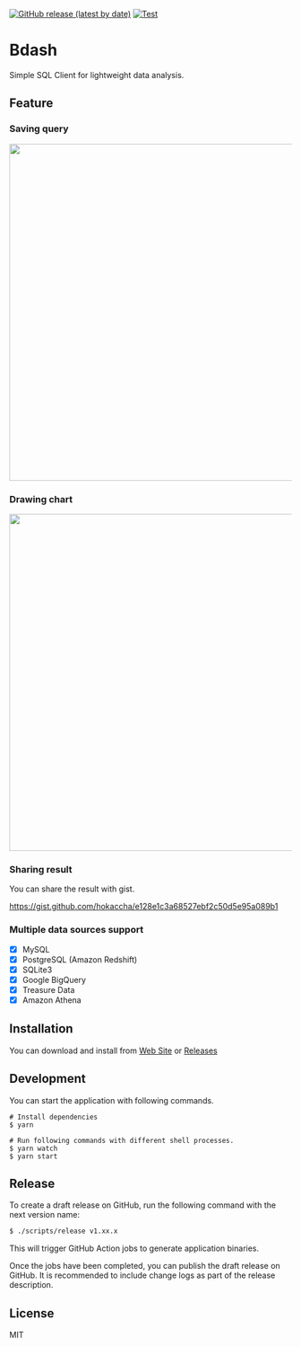 [![GitHub release (latest by date)](https://img.shields.io/github/v/release/bdash-app/bdash)](https://github.com/bdash-app/bdash/releases/latest)
[![Test](https://github.com/bdash-app/bdash/actions/workflows/test.yml/badge.svg)](https://github.com/bdash-app/bdash/actions/workflows/test.yml)

# Bdash

Simple SQL Client for lightweight data analysis.

## Feature

### Saving query

<img width="600" src="https://raw.githubusercontent.com/bdash-app/bdash/1.2.2/assets/capture1.png">

### Drawing chart

<img width="600" src="https://raw.githubusercontent.com/bdash-app/bdash/1.2.2/assets/capture2.png">

### Sharing result

You can share the result with gist.

https://gist.github.com/hokaccha/e128e1c3a68527ebf2c50d5e95a089b1

### Multiple data sources support

* [x] MySQL
* [x] PostgreSQL (Amazon Redshift)
* [x] SQLite3
* [x] Google BigQuery
* [x] Treasure Data
* [x] Amazon Athena

## Installation

You can download and install from [Web Site](https://bdash.hokaccha.dev/) or [Releases](https://github.com/bdash-app/bdash/releases)

## Development

You can start the application with following commands.

```
# Install dependencies
$ yarn

# Run following commands with different shell processes.
$ yarn watch
$ yarn start
```

## Release

To create a draft release on GitHub, run the following command with the next version name:

```sh
$ ./scripts/release v1.xx.x
```

This will trigger GitHub Action jobs to generate application binaries.

Once the jobs have been completed, you can publish the draft release on GitHub. It is recommended to include change logs as part of the release description.

## License

MIT
